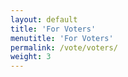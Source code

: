 ```yaml
---
layout: default
title: 'For Voters'
menutitle: 'For Voters'
permalink: /vote/voters/
weight: 3
---
```

